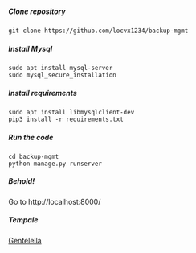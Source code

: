 ##### Clone repository  

    git clone https://github.com/locvx1234/backup-mgmt

##### Install Mysql 

    sudo apt install mysql-server
    sudo mysql_secure_installation
    
##### Install requirements

    sudo apt install libmysqlclient-dev
    pip3 install -r requirements.txt

##### Run the code
    cd backup-mgmt
    python manage.py runserver 
    
##### Behold!
Go to http://localhost:8000/

##### Tempale

[Gentelella](https://github.com/puikinsh/gentelella)
